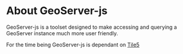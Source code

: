 # About GeoServer-js

GeoServer-js is a toolset designed to make accessing and querying a GeoServer instance much more user friendly.

For the time being GeoServer-js is dependant on [Tile5](https://github.com/sidelab/tile5) 